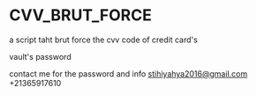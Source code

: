 # CVV_BRUT_FORCE
a script taht brut force the cvv code of credit card's

vault's password


contact me for the password and info 
  stihiyahya2016@gmail.com
  +21365917610
